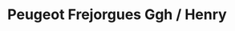 ---
title: "Peugeot Frejorgues Ggh / Henry"
url: /mauguio/peugeot-frejorgues-ggh-henry/
shop: réparation de voitures
---